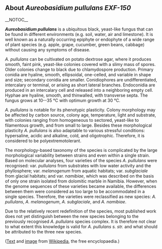 About *Aureobasidium pullulans EXF-150* 
---------------------------------------



\_\_NOTOC\_\_

***Aureobasidium pullulans*** is a ubiquitous black, yeast-like fungus
that can be found in different environments (e.g. soil, water, air and
limestone). It is well known as a naturally occurring epiphyte or
endophyte of a wide range of plant species (e.g. apple, grape, cucumber,
green beans, cabbage) without causing any symptoms of disease.

*A. pullulans* can be cultivated on potato dextrose agar, where it
produces smooth, faint pink, yeast-like colonies covered with a slimy
mass of spores. Older colonies change to black due to chlamydospore
production. Primary conidia are hyaline, smooth, ellipsoidal,
one-celled, and variable in shape and size; secondary conidia are
smaller. Conidiophores are undifferentiated, intercalary or terminal, or
arising as short lateral branches. Endoconidia are produced in an
intercalary cell and released into a neighboring empty cell. Hyphae are
hyaline, smooth, and thinwalled, with transverse septa. The fungus grows
at 10--35 °C with optimum growth at 30 °C.

*A. pullulans* is notable for its phenotypic plasticity. Colony
morphology may be affected by carbon source, colony age, temperature,
light and substrate, with colonies ranging from homogeneous to sectored,
yeast-like to filamentous growth, and from small to large. Besides these
morphological plasticity *A. pullulans* is also adaptable to various
stressful conditions: hypersaline, acidic and alkaline, cold, and
oligotrophic. Therefore, it is considered to be polyextremotolerant.

The morphology-based taxonomy of the species is complicated by the large
morphological variability between strains and even within a single
strain. Based on molecular analyses, four varieties of the species *A.
pullulans* were recognised: var. *pullulans* from substrates with low
water activity and the phyllosphere; var. *melanogenum* from aquatic
habitats; var. *subglaciale* from glacial habitats; and var. *namibiae*,
which was described on the basis of only one strain isolated from
dolomitic marble in Namibia. However, when the genome sequences of these
varieties became available, the differences between them were considered
as too large to be accommodated in a single species. Therefore, the
varieties were reclassified as new species: *A. pullulans*, *A.
melanogenum*, *A. subglaciale*, and *A. namibiae*.

Due to the relatively recent redefinition of the species, most published
work does not yet distinguish between the new species belonging to the
previously recognised *A. pullulans* species complex. It is therefore
not clear to what extent this knowledge is valid for *A. pullulans* *s.
str.* and what should be attributed to the three new species.

([Text](http://en.wikipedia.org/wiki/Aureobasidium_pullulans) and
[image](https://commons.wikimedia.org/wiki/File:Aureobasidium_pullulans_44026.jpg)
from [Wikipedia](http://en.wikipedia.org/), the free encyclopaedia.)
